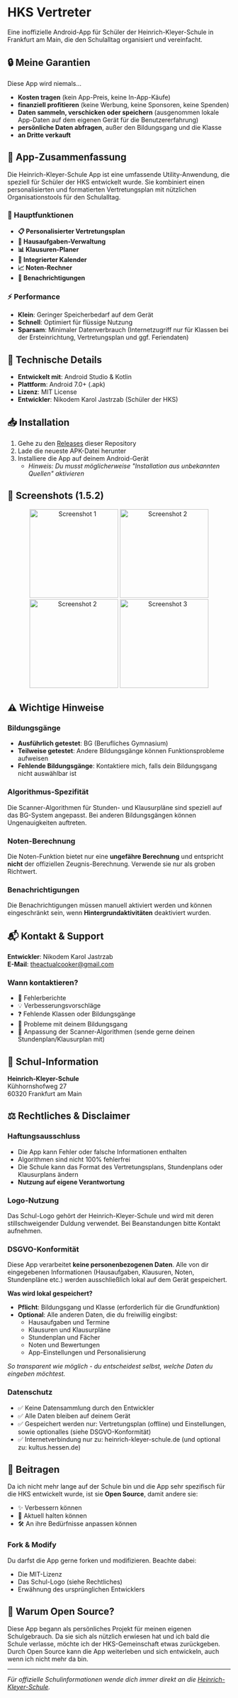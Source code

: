 # HKS Vertreter

Eine inoffizielle Android-App für Schüler der Heinrich-Kleyer-Schule in Frankfurt am Main, die den Schulalltag organisiert und vereinfacht.

## 🔒 Meine Garantien

Diese App wird niemals...
- **Kosten tragen** (kein App-Preis, keine In-App-Käufe)
- **finanziell profitieren** (keine Werbung, keine Sponsoren, keine Spenden)
- **Daten sammeln, verschicken oder speichern** (ausgenommen lokale App-Daten auf dem eigenen Gerät für die Benutzererfahrung)
- **persönliche Daten abfragen**, außer den Bildungsgang und die Klasse
- **an Dritte verkauft**

## 📱 App-Zusammenfassung

Die Heinrich-Kleyer-Schule App ist eine umfassende Utility-Anwendung, die speziell für Schüler der HKS entwickelt wurde. Sie kombiniert einen personalisierten und formatierten Vertretungsplan mit nützlichen Organisationstools für den Schulalltag.

### 🎯 Hauptfunktionen

- **📋 Personalisierter Vertretungsplan**
- **📝 Hausaufgaben-Verwaltung**
- **📊 Klausuren-Planer**
- **📅 Integrierter Kalender**
- **📈 Noten-Rechner**
- **🔔 Benachrichtigungen**

### ⚡ Performance

- **Klein**: Geringer Speicherbedarf auf dem Gerät
- **Schnell**: Optimiert für flüssige Nutzung
- **Sparsam**: Minimaler Datenverbrauch (Internetzugriff nur für Klassen bei der Ersteinrichtung, Vertretungsplan und ggf. Feriendaten)

## 🔧 Technische Details

- **Entwickelt mit**: Android Studio & Kotlin
- **Plattform**: Android 7.0+ (.apk)
- **Lizenz**: MIT License
- **Entwickler**: Nikodem Karol Jastrzab (Schüler der HKS)

## 📥 Installation

1. Gehe zu den [Releases](../../releases) dieser Repository
2. Lade die neueste APK-Datei herunter
3. Installiere die App auf deinem Android-Gerät
   - *Hinweis: Du musst möglicherweise "Installation aus unbekannten Quellen" aktivieren*

## 🎨 Screenshots (1.5.2)
<div align="center">
   <img src="git/image_1.jpeg" width="200" alt="Screenshot 1">
   <img src="git/image_2.jpeg" width="200" alt="Screenshot 2">
   <img src="git/image_3.png" width="200" alt="Screenshot 2">
   <img src="git/image_5.png" width="200" alt="Screenshot 3">
</div>

## ⚠️ Wichtige Hinweise

### Bildungsgänge
- **Ausführlich getestet**: BG (Berufliches Gymnasium)
- **Teilweise getestet**: Andere Bildungsgänge können Funktionsprobleme aufweisen
- **Fehlende Bildungsgänge**: Kontaktiere mich, falls dein Bildungsgang nicht auswählbar ist

### Algorithmus-Spezifität
Die Scanner-Algorithmen für Stunden- und Klausurpläne sind speziell auf das BG-System angepasst. Bei anderen Bildungsgängen können Ungenauigkeiten auftreten.

### Noten-Berechnung
Die Noten-Funktion bietet nur eine **ungefähre Berechnung** und entspricht **nicht** der offiziellen Zeugnis-Berechnung. Verwende sie nur als groben Richtwert.

### Benachrichtigungen
Die Benachrichtigungen müssen manuell aktiviert werden und können eingeschränkt sein, wenn **Hintergrundaktivitäten** deaktiviert wurden.

## 📬 Kontakt & Support

**Entwickler**: Nikodem Karol Jastrzab  
**E-Mail**: theactualcooker@gmail.com  

### Wann kontaktieren?
- 🐛 Fehlerberichte
- 💡 Verbesserungsvorschläge
- ❓ Fehlende Klassen oder Bildungsgänge
- 🔧 Probleme mit deinem Bildungsgang
- 📄 Anpassung der Scanner-Algorithmen (sende gerne deinen Stundenplan/Klausurplan mit)

## 🏫 Schul-Information

**Heinrich-Kleyer-Schule**  
Kühhornshofweg 27  
60320 Frankfurt am Main  

## ⚖️ Rechtliches & Disclaimer

### Haftungsausschluss
- Die App kann Fehler oder falsche Informationen enthalten
- Algorithmen sind nicht 100% fehlerfrei
- Die Schule kann das Format des Vertretungsplans, Stundenplans oder Klausurplans ändern
- **Nutzung auf eigene Verantwortung**

### Logo-Nutzung
Das Schul-Logo gehört der Heinrich-Kleyer-Schule und wird mit deren stillschweigender Duldung verwendet. Bei Beanstandungen bitte Kontakt aufnehmen.

### DSGVO-Konformität
Diese App verarbeitet **keine personenbezogenen Daten**. Alle von dir eingegebenen Informationen (Hausaufgaben, Klausuren, Noten, Stundenpläne etc.) werden ausschließlich lokal auf dem Gerät gespeichert.

**Was wird lokal gespeichert?**
- **Pflicht**: Bildungsgang und Klasse (erforderlich für die Grundfunktion)
- **Optional**: Alle anderen Daten, die du freiwillig eingibst:
  - Hausaufgaben und Termine
  - Klausuren und Klausurpläne
  - Stundenplan und Fächer
  - Noten und Bewertungen
  - App-Einstellungen und Personalisierung

*So transparent wie möglich - du entscheidest selbst, welche Daten du eingeben möchtest.*

### Datenschutz
- ✅ Keine Datensammlung durch den Entwickler
- ✅ Alle Daten bleiben auf deinem Gerät
- ✅ Gespeichert werden nur: Vertretungsplan (offline) und Einstellungen, sowie optionalles (siehe DSGVO-Konformität)
- ✅ Internetverbindung nur zu: heinrich-kleyer-schule.de (und optional zu: kultus.hessen.de)

## 🤝 Beitragen

Da ich nicht mehr lange auf der Schule bin und die App sehr spezifisch für die HKS entwickelt wurde, ist sie **Open Source**, damit andere sie:
- ✨ Verbessern können
- 🔄 Aktuell halten können
- 🛠️ An ihre Bedürfnisse anpassen können

### Fork & Modify
Du darfst die App gerne forken und modifizieren. Beachte dabei:
- Die MIT-Lizenz
- Das Schul-Logo (siehe Rechtliches)
- Erwähnung des ursprünglichen Entwicklers

## 🌟 Warum Open Source?

Diese App begann als persönliches Projekt für meinen eigenen Schulgebrauch. Da sie sich als nützlich erwiesen hat und ich bald die Schule verlasse, möchte ich der HKS-Gemeinschaft etwas zurückgeben. Durch Open Source kann die App weiterleben und sich entwickeln, auch wenn ich nicht mehr da bin.

---

*Für offizielle Schulinformationen wende dich immer direkt an die [Heinrich-Kleyer-Schule](https://www.heinrich-kleyer-schule.de/).*
